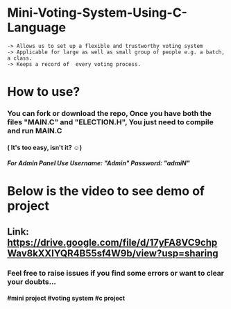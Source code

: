 # Mini-Voting-System-Using-C-Language

    -> Allows us to set up a flexible and trustworthy voting system
    -> Applicable for large as well as small group of people e.g. a batch, a class.
    -> Keeps a record of  every voting process.

# How to use?
### You can fork or download the repo, Once you have both the files "MAIN.C" and "ELECTION.H", You just need to compile and run MAIN.C
#### ( It's too easy, isn't it? ☺)
##### For Admin Panel Use Username: "Admin" Password: "admiN"

# Below is the video to see demo of project
## Link: https://drive.google.com/file/d/17yFA8VC9chpWav8kXXIYQR4B55sf4W9b/view?usp=sharing

### Feel free to raise issues if you find some errors or want to clear your doubts...

#### #mini project #voting system #c project ##
